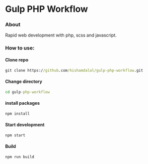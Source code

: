 # Gulp PHP Workflow

### About

Rapid web development with php, scss and javascript.

### How to use:

#### Clone repo

```cmd
git clone https://github.com/hishamdalal/gulp-php-workflow.git
```

#### Change directory

```cmd
cd gulp-php-workflow
```

#### install packages

```cmd
npm install
```

#### Start development

```cmd
npm start
```

#### Build

```cmd
npm run build
```
